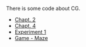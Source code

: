 There is some code about CG.

* [Chapt. 2](chapt-2)
* [Chapt. 4](chapt-4)
* [Experiment 1](experiment-1)
* [Game - Maze](game-maze)

